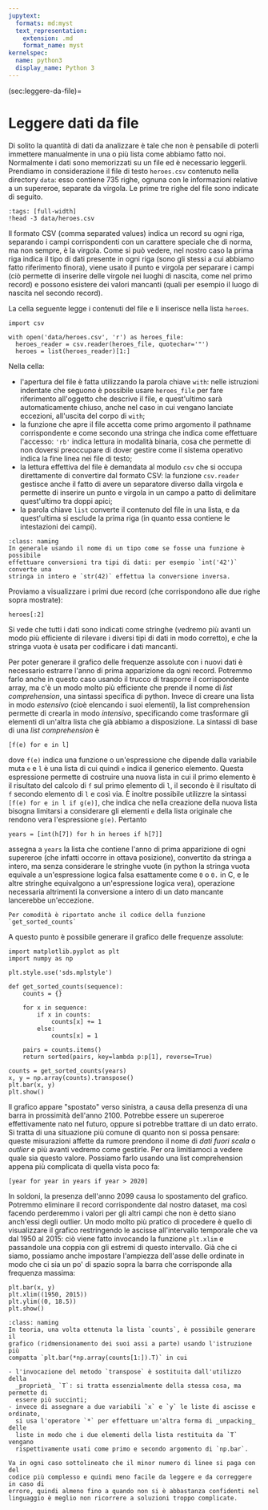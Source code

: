 ```yaml
---
jupytext:
  formats: md:myst
  text_representation:
    extension: .md
    format_name: myst
kernelspec:
  name: python3
  display_name: Python 3
---
```


(sec:leggere-da-file)=
# Leggere dati da file

Di solito la quantità di dati da analizzare è tale che non è pensabile di
poterli immettere manualmente in una o più lista come abbiamo fatto noi.
Normalmente i dati sono memorizzati su un file ed è necessario leggerli.
Prendiamo in considerazione il file di testo `heroes.csv` contenuto nella
directory `data`: esso contiene 735 righe, ognuna con le informazioni relative
a un supereroe, separate da virgola. Le prime tre righe del file sono indicate
di seguito.

```{code-cell} ipython3
:tags: [full-width]
!head -3 data/heroes.csv
```

Il formato CSV (comma separated values) indica un record su ogni riga,
separando i campi corrispondenti con un carattere speciale che di norma, ma non
sempre, è la virgola. Come si può vedere, nel nostro caso la prima riga indica
il tipo di dati presente in ogni riga (sono gli stessi a cui abbiamo fatto
riferimento finora), viene usato il punto e virgola per separare i campi (ciò
permette di inserire delle virgole nei luoghi di nascita, come nel primo
record) e possono esistere dei valori mancanti (quali per esempio il luogo di
nascita nel secondo record).

La cella seguente legge i contenuti del file e li inserisce nella lista
`heroes`.

```{code-cell} ipython3
import csv

with open('data/heroes.csv', 'r') as heroes_file:
  heroes_reader = csv.reader(heroes_file, quotechar='"')
  heroes = list(heroes_reader)[1:]
```

Nella cella:

- l'apertura del file è fatta utilizzando la parola chiave `with`: nelle
  istruzioni indentate che seguono è possibile usare `heroes_file` per fare
  riferimento all'oggetto che descrive il file, e quest'ultimo sarà
  automaticamente chiuso, anche nel caso in cui vengano lanciate eccezioni,
  all'uscita del corpo di `with`;
- la funzione che apre il file accetta come primo argomento il pathname
  corrispondente e come secondo una stringa che indica come effettuare
  l'accesso: `'rb'` indica lettura in modalità binaria, cosa che permette di
  non doversi preoccupare di dover gestire come il sistema operativo indica la
  fine linea nei file di testo;
- la lettura effettiva del file è demandata al modulo `csv` che si occupa
  direttamente di convertire dal formato CSV: la funzione `csv.reader` gestisce
  anche il fatto di avere un separatore diverso dalla virgola e permette di
  inserire un punto e virgola in un campo a patto di delimitare quest'ultimo
  tra doppi apici;
- la parola chiave `list` converte il contenuto del file in una lista, e da
  quest'ultima si esclude la prima riga (in quanto essa contiene le
    intestazioni dei campi).

```{admonition} Nomenclatura
:class: naming
In generale usando il nome di un tipo come se fosse una funzione è possibile
effettuare conversioni tra tipi di dati: per esempio `int('42')` converte una
stringa in intero e `str(42)` effettua la conversione inversa.
```

Proviamo a visualizzare i primi due record (che corrispondono alle due righe
sopra mostrate):

```{code-cell} ipython3
heroes[:2]
```

Si vede che tutti i dati sono indicati come stringhe (vedremo più avanti un
modo più efficiente di rilevare i diversi tipi di dati in modo corretto), e che
la stringa vuota è usata per codificare i dati mancanti.

Per poter generare il grafico delle frequenze assolute con i nuovi dati è
necessario estrarre l'anno di prima apparizione da ogni record. Potremmo farlo
anche in questo caso usando il trucco di trasporre il corrispondente array, ma
c'è un modo molto più efficiente che prende il nome di _list comprehension_,
una sintassi specifica di python. Invece di creare una lista in modo
_estensivo_ (cioè elencando i suoi elementi), la list comprehension permette di
crearla in modo _intensivo_, specificando come trasformare gli elementi di
un'altra lista che già abbiamo a disposizione. La sintassi di base di una _list
comprehension_ è

```
[f(e) for e in l]
```

dove `f(e)` indica una funzione o un'espressione che dipende dalla variabile
muta `e` e `l` è una lista di cui quindi `e` indica il generico elemento.
Questa espressione permette di costruire una nuova lista in cui il primo
elemento è il risultato del calcolo di `f` sul primo elemento di `l`, il
secondo è il risultato di `f` secondo elemento di `l` e così via. È inoltre
possibile utilizzre la sintassi `[f(e) for e in l if g(e)]`, che indica che
nella creazione della nuova lista bisogna limitarsi a considerare gli elementi
`e` della lista originale che rendono vera l'espressione `g(e)`. Pertanto

```{code-cell} ipython3
years = [int(h[7]) for h in heroes if h[7]]
```

assegna a `years` la lista che contiene l'anno di prima apparizione di ogni
supereroe (che infatti occorre in ottava posizione), convertito da stringa a
intero, ma senza considerare le stringhe vuote (in python la stringa vuota
  equivale a un'espressione logica falsa esattamente come `0` o `0.` in C, e le
  altre stringhe equivalgono a un'espressione logica vera), operazione
  necessaria altrimenti la conversione a intero di un dato mancante lancerebbe
  un'eccezione.

```{margin}
Per comodità è riportato anche il codice della funzione `get_sorted_counts`
```
A questo punto è possibile generare il grafico delle frequenze assolute:

```{code-cell} ipython3
import matplotlib.pyplot as plt
import numpy as np

plt.style.use('sds.mplstyle')

def get_sorted_counts(sequence):
    counts = {}

    for x in sequence:
        if x in counts:
            counts[x] += 1
        else:
            counts[x] = 1

    pairs = counts.items()
    return sorted(pairs, key=lambda p:p[1], reverse=True)

counts = get_sorted_counts(years)
x, y = np.array(counts).transpose()
plt.bar(x, y)
plt.show()
```

Il grafico appare "spostato" verso sinistra, a causa della presenza di una
barra in prossimità dell'anno 2100. Potrebbe essere un supereroe effettivamente
nato nel futuro, oppure si potrebbe trattare di un dato errato. Si tratta di
una situazione più comune di quanto non si possa pensare: queste misurazioni
affette da rumore prendono il nome di _dati fuori scala_ o _outlier_ e più
avanti vedremo come gestirle. Per ora limitiamoci a vedere quale sia questo
valore. Possiamo farlo usando una list comprehension appena più complicata di
quella vista poco fa:

```{code-cell} ipython3
[year for year in years if year > 2020]
```

In soldoni, la presenza dell'anno 2099 causa lo spostamento del grafico.
Potremmo eliminare il record corrispondente dal nostro dataset, ma così facendo
perderemmo i valori per gli altri campi che non è detto siano anch'essi degli
outlier. Un modo molto più pratico di procedere è quello di visualizzare il
grafico restringendo le ascisse all'intervallo temporale che va dal 1950 al
2015: ciò viene fatto invocando la funzione `plt.xlim` e passandole una coppia
con gli estremi di questo intervallo. Già che ci siamo, possiamo anche
impostare l'ampiezza dell'asse delle ordinate in modo che ci sia un po' di
spazio sopra la barra che corrisponde alla frequenza massima:

```{code-cell} ipython3
plt.bar(x, y)
plt.xlim((1950, 2015))
plt.ylim((0, 18.5))
plt.show()
```

```{admonition} Nomenclatura
:class: naming
In teoria, una volta ottenuta la lista `counts`, è possibile generare il
grafico (ridmensionamento dei suoi assi a parte) usando l'istruzione più
compatta `plt.bar(*np.array(counts[1:]).T)` in cui

- l'invocazione del metodo `transpose` è sostituita dall'utilizzo della
  _proprietà_ `T`: si tratta essenzialmente della stessa cosa, ma permette di
  essere più succinti;
- invece di assegnare a due variabili `x` e `y` le liste di ascisse e ordinate,
  si usa l'operatore `*` per effettuare un'altra forma di _unpacking_ delle
  liste in modo che i due elementi della lista restituita da `T` vengano
  rispettivamente usati come primo e secondo argomento di `np.bar`.

Va in ogni caso sottolineato che il minor numero di linee si paga con del
codice più complesso e quindi meno facile da leggere e da correggere in caso di
errore, quindi almeno fino a quando non si è abbastanza confidenti nel
linguaggio è meglio non ricorrere a soluzioni troppo complicate.
```
